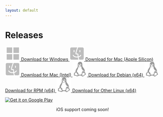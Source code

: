 ```yaml
---
layout: default
---
```


<main>
  <h1>Releases</h1>

  <a href="https://releases.fitedit.io/win-x64/FitEditSetup.exe" class="cta-button">
    <img src="assets/images/windows.svg" alt="Windows Icon">
    <span>Download for Windows</span>
  </a>

  <a href="https://releases.fitedit.io/osx-arm64/FitEdit.pkg" class="cta-button" title="For Apple M1, M2 CPUs or newer">
    <img src="assets/images/macos.svg" alt="macOS Icon">
    <span>Download for Mac</span>
    <span>(Apple Silicon)</span>
  </a>

  <a href="https://releases.fitedit.io/osx-x64/FitEdit.pkg" class="cta-button" title="For Intel Core CPUs">
    <img src="assets/images/macos.svg" alt="macOS Icon">
    <span>Download for Mac (Intel)</span>
  </a>

  <a href="https://releases.fitedit.io/linux-x64/FitEdit.3.7.2.linux-x64.deb" class="cta-button">
    <img src="assets/images/linux.svg" alt="Linux Icon">
    <span>Download for Debian (x64)</span>
  </a>

  <a href="https://releases.fitedit.io/linux-x64/FitEdit.3.7.2.linux-x64.rpm" class="cta-button">
    <img src="assets/images/linux.svg" alt="Linux Icon">
    <span>Download for RPM (x64)</span>
  </a>

  <a href="https://releases.fitedit.io/linux-x64/FitEdit.3.7.2.linux-x64.tar.gz" class="cta-button">
    <img src="assets/images/linux.svg" alt="Linux Icon">
    <span>Download for Other Linux (x64)</span>
  </a>

  <a href='https://play.google.com/store/apps/details?id=com.endurabyte.fitedit' class="appstore-button"><img alt='Get it on Google Play' src='https://play.google.com/intl/en_us/badges/static/images/badges/en_badge_web_generic.png'/></a>

  <p align="center">iOS support coming soon!</p>

</main>
